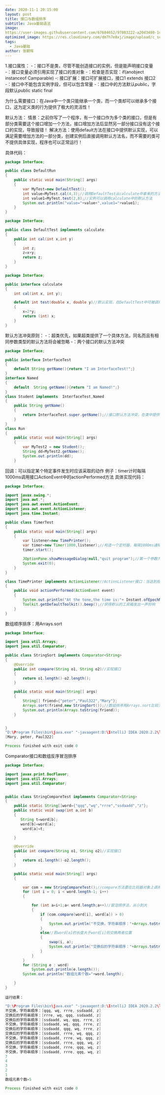 ```yaml
---
date: 2020-11-1 20:15:00
layout: post
title: 接口与数组排序
subtitle: Java基础语法
image: 
https://user-images.githubusercontent.com/67684652/97803222-a20d3480-1c83-11eb-9287-0dbcf6bb575d.jpg
optimized_image: https://res.cloudinary.com/dm7h7e8xj/image/upload/c_scale,w_380/v1559821648/theme8_knvabs.jpg
tags:
  - Java基础
author: 张朝晖
---
```


1.接口属性：
         -：接口不是类，尽管不能创造接口的实例，但是能声明接口变量
         -：接口变量必须引用实现了接口的类对象
         -：检查是否实现：if(anobject instanceof Camparable)
         -:   接口扩展：接口可扩展接口，接口1 extends 接口2
         -：接口中不能包含实例字段，但可以包含常量
         -：接口中的方法默认public，字段默认public static final

为什么需要接口：在Java中一个类只能继承一个类，而一个类却可以继承多个接口，这为定义类的行为提供了极大的灵活性！

默认方法：
         情景：之前你写了一个程序，有一个接口作为多个类的接口，但是有部分类需要这个接口增加一个方法，接口增加方法后显然另一部分接口没有这个接口的实现，导致报错！
         解决方法：使用default方法在接口中提供默认实现，可以满足需要增加方法的一部分类，创建实例后直接调用默认方法名，而不需要的类可不提供具体实现，程序也可以正常运行！
         

具体代码：


```java
package Interface;

public class DefaultRun
{
    public static void main(String[] args)
    {
        var MyTest=new DefaultTest();
        int value=MyTest.cal(4,3);//调用DefaultTest从calculate中拿来的方法
        int value1=MyTest.test(2,8);//实例可以调用calculate中的默认方法
        System.out.println("value="+value+",value1="+value1);
    }
}

```

```java
package Interface;

public class DefaultTest implements calculate
{
    public int cal(int x,int y)
    {
        int z;
        z=x+y;
        return z;
    }
}
```

```java
package Interface;

public interface calculate
{
    int cal(int x, int y);

    default int test(double x, double y)//默认实现，在DefaultTest中可被调用：实例.test(a,b)
    {
        x=2*y;
        return (int) x;
    }
}

```
默认方法冲突原则：
      -：超类优先，如果超类提供了一个具体方法，同名而且有相同参数类型的默认方法将会被忽略
      -：两个接口的默认方法冲突


```java
package Interface;

public interface InterfaceTest
{
    default String getName(){return "I am InterfaceTest!";}
}
interface Named
{
    default  String getName(){return "I am Named!";}
}
class Student implements  InterfaceTest,Named
{
    public String getName()
    {
        return InterfaceTest.super.getName();//接口默认方法冲突，在类中提供冲突的方法，选择两个冲突方法中的一个
    }
}
class Run 
{
    public static void main(String[] args)
    {
        var MyTest2 = new Student();
        String dd=MyTest2.getName();
        System.out.println(dd);
    }
```
回调：可以指定某个特定事件发生时应该采取的动作
           例子：timer计时每隔1000ms调用接口ActionEvent中的actionPerformed方法
         具体实现代码：
     

```java
package Interface;

import javax.swing.*;
import java.awt.*;
import java.awt.event.ActionEvent;
import java.awt.event.ActionListener;
import java.time.Instant;

public class TimerTest
{
    public static void main(String[] args)
    {
        var listener=new TimePrinter();
        var timer=new Timer(1000,listener);//构造一个定时器，每隔1000ms通知listener一次
        timer.start();

        JOptionPane.showMessageDialog(null,"quit program");//第一个参数为null则对话框位于组件中央
        System.exit(0);
    }
}

class TimePrinter implements ActionListener//ActionListener接口：当达到指定的时间间隔，定时器就调用actionPerformed方法
{
    public void actionPerformed(ActionEvent event)
    {
        System.out.println("At the tone,the time is:"+ Instant.ofEpochMilli(event.getWhen()));//eventwhen()调用会返回这个事件的时间，ofEpochMilli得到更加可读的描述
        Toolkit.getDefaultToolkit().beep();//获得默认的工具箱发出一声铃响
    }
}
```
数组顺序排序：用Arrays.sort

```java
package Interface;

import java.util.Arrays;
import java.util.Comparator;

public class StringSort implements Comparator<String>
{
    @Override
    public int compare(String o1, String o2)//实现接口
    {
        return o1.length()-o2.length();
    }

    public static void main(String[] args)
    {
        String[] friend={"peter","Paul322","Mary"};
        Arrays.sort(friend,new StringSort());//数组排序用Arrays.sort比较方便
        System.out.println(Arrays.toString(friend));
    }


}
"D:\Program Files\bin\java.exe" "-javaagent:D:\IntelliJ IDEA 2020.2.2\lib\idea_rt.jar=50527:D:\IntelliJ IDEA 2020.2.2\bin" -Dfile.encoding=UTF-8 -classpath "D:\Program Files\项目\basic-code\out\production\day01-code" Interface.StringSort
[Mary, peter, Paul322]

Process finished with exit code 0
```


Comparator接口和数组反序冒泡排序


```java
package Interface;

import javax.print.DocFlavor;
import java.util.Arrays;
import java.util.Comparator;


public class StringCompareTest implements Comparator<String>
{
    public static String[]word={"qqq","wq","rrre","ssdaadd","z"};
    public static void swap(int a,int b)
    {
       String t=word[b];
       word[b]=word[a];
        word[a]=t;

    }

    @Override
    public int compare(String o1, String o2)//实现接口
    {
        return o1.length()-o2.length();
    }

    public static void main(String[] args)
    {

        var com = new StringCompareTest();//compare方法要在比较器对象上调用
        for (int i = 0; i < word.length-1; i++)
        {

            for (int a=i+1;a< word.length;a++)//冒泡排序法，从小到大
            {
                if (com.compare(word[i], word[a]) > 0)
                {
                    System.out.println("不交换，字符串顺序："+Arrays.toString(word));
                }
                else//若word[a]的长度大于word[i]则交换两者位置
                {
                    swap(i, a);
                    System.out.println("交换后的字符串顺序："+Arrays.toString(word));
                }
            }
        }
        for (String e : word)
            System.out.println(e.length());
        System.out.println("数组元素个数="+word.length);

    }
}
```
    运行结果：
```java
"D:\Program Files\bin\java.exe" "-javaagent:D:\IntelliJ IDEA 2020.2.2\lib\idea_rt.jar=50115:D:\IntelliJ IDEA 2020.2.2\bin" -Dfile.encoding=UTF-8 -classpath "D:\Program Files\项目\basic-code\out\production\day01-code" Interface.StringCompareTest
不交换，字符串顺序：[qqq, wq, rrre, ssdaadd, z]
交换后的字符串顺序：[rrre, wq, qqq, ssdaadd, z]
交换后的字符串顺序：[ssdaadd, wq, qqq, rrre, z]
不交换，字符串顺序：[ssdaadd, wq, qqq, rrre, z]
交换后的字符串顺序：[ssdaadd, qqq, wq, rrre, z]
交换后的字符串顺序：[ssdaadd, rrre, wq, qqq, z]
不交换，字符串顺序：[ssdaadd, rrre, wq, qqq, z]
交换后的字符串顺序：[ssdaadd, rrre, qqq, wq, z]
不交换，字符串顺序：[ssdaadd, rrre, qqq, wq, z]
不交换，字符串顺序：[ssdaadd, rrre, qqq, wq, z]
7
4
3
2
1
数组元素个数=5

Process finished with exit code 0
```








